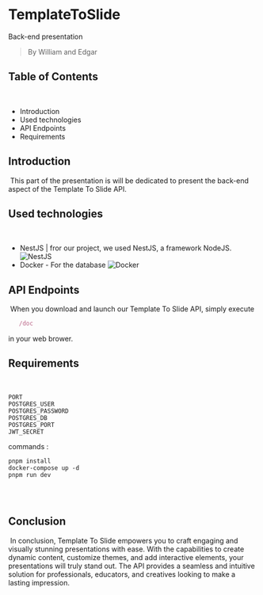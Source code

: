 # TemplateToSlide

Back-end presentation

> By William and Edgar
> ​

## Table of Contents

​

- Introduction
- Used technologies
- API Endpoints
- Requirements
  ​
  ​

## Introduction

​
This part of the presentation is will be dedicated to present the back-end aspect of the Template To Slide API.
​

## Used technologies

​

- NestJS | fror our project, we used NestJS, a framework NodeJS. ![NestJS](https://img.shields.io/badge/nestjs-%23E0234E.svg?style=for-the-badge&logo=nestjs&logoColor=white)
  ​
- Docker - For the database ![Docker](https://img.shields.io/badge/docker-%230db7ed.svg?style=for-the-badge&logo=docker&logoColor=white)
  ​

## API Endpoints

​
When you download and launch our Template To Slide API, simply execute

```js
   /doc
```

in your web brower.
​

## Requirements

​

```
PORT
POSTGRES_USER
POSTGRES_PASSWORD
POSTGRES_DB
POSTGRES_PORT
JWT_SECRET
```

commands :

```
pnpm install
docker-compose up -d
pnpm run dev
​
```

​

## Conclusion

​
In conclusion, Template To Slide empowers you to craft engaging and visually stunning presentations with ease. With the capabilities to create dynamic content, customize themes, and add interactive elements, your presentations will truly stand out. The API provides a seamless and intuitive solution for professionals, educators, and creatives looking to make a lasting impression.
